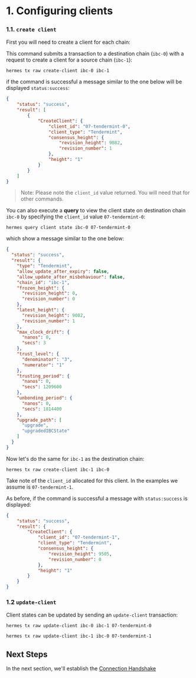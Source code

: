 # 1. Configuring clients

### 1.1. `create client`

First you will need to create a client for each chain:

This command submits a transaction to a destination chain (`ibc-0`) with a request to create a client for a source chain (`ibc-1`):

```shell
hermes tx raw create-client ibc-0 ibc-1
```

if the command is successful a message similar to the one below will be displayed `status:success`:

```json
{
    "status": "success",
    "result": [
        {
            "CreateClient": {
                "client_id": "07-tendermint-0",
                "client_type": "Tendermint",
                "consensus_height": {
                    "revision_height": 9082,
                    "revision_number": 1
                },
                "height": "1"
            }
        }
    ]
}
```

> Note: Please note the `client_id` value returned. You will need that for other commands.

You can also execute a __query__ to view the client state on destination chain `ibc-0` by specifying the `client_id` value `07-tendermint-0`:

```shell
hermes query client state ibc-0 07-tendermint-0
```

which show a message similar to the one below:

```json
{
  "status": "success",
  "result": {
    "type": "Tendermint",
    "allow_update_after_expiry": false,
    "allow_update_after_misbehaviour": false,
    "chain_id": "ibc-1",
    "frozen_height": {
      "revision_height": 0,
      "revision_number": 0
    },
    "latest_height": {
      "revision_height": 9082,
      "revision_number": 1
    },
    "max_clock_drift": {
      "nanos": 0,
      "secs": 3
    },
    "trust_level": {
      "denominator": "3",
      "numerator": "1"
    },
    "trusting_period": {
      "nanos": 0,
      "secs": 1209600
    },
    "unbonding_period": {
      "nanos": 0,
      "secs": 1814400
    },
    "upgrade_path": [
      "upgrade",
      "upgradedIBCState"
    ]
  }
}
```

Now let's do the same for `ibc-1` as the destination chain:

```shell
hermes tx raw create-client ibc-1 ibc-0
```

Take note of the `client_id` allocated for this client. In the examples we assume is `07-tendermint-1`.

As before, if the command is successful a message with `status:success` is displayed:

```json
{
    "status": "success",
    "result": {
        "CreateClient": {
            "client_id": "07-tendermint-1",
            "client_type": "Tendermint",
            "consensus_height": {
                "revision_height": 9505,
                "revision_number": 0
            },
            "height": "1"
        }
    }
}
```

### 1.2 `update-client`

Client states can be updated by sending an `update-client` transaction:

```shell
hermes tx raw update-client ibc-0 ibc-1 07-tendermint-0
```

```shell
hermes tx raw update-client ibc-1 ibc-0 07-tendermint-1
```

## Next Steps

In the next section, we'll establish the [Connection Handshake](./tutorial_conn_raw.md)